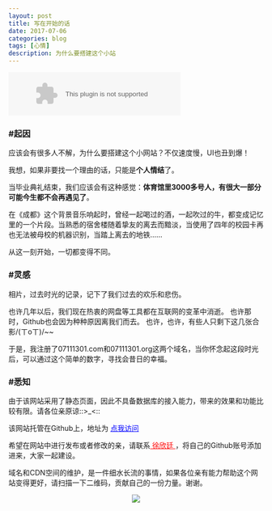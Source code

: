 ```yaml
---
layout: post
title: 写在开始的话
date: 2017-07-06
categories: blog
tags: [心情]
description: 为什么要搭建这个小站
---
```

<div>
	<embed src="//music.163.com/style/swf/widget.swf?sid=436514312&type=2&auto=1&width=320&height=66" width="340" height="86"  allowNetworking="all">
</div>

<h3>#起因</h3>

应该会有很多人不解，为什么要搭建这个小网站？不仅速度慢，UI也丑到爆！

我想，如果非要找一个理由的话，只能是<b>个人情结</b>了。

当毕业典礼结束，我们应该会有这种感觉：<b>体育馆里3000多号人，有很大一部分可能今生都不会再遇见了</b>。

在《成都》这个背景音乐响起时，曾经一起喝过的酒，一起吹过的牛，都变成记忆里的一个片段。当熟悉的宿舍楼随着挚友的离去而黯淡，当使用了四年的校园卡再也无法被母校的机器识别，当踏上离去的地铁……

从这一刻开始，一切都变得不同。

<h3>#灵感</h3>

相片，过去时光的记录，记下了我们过去的欢乐和悲伤。

也许几年以后，我们现在热衷的网盘等工具都在互联网的变革中消逝。
也许那时，Github也会因为种种原因离我们而去。
也许，也许，有些人只剩下这几张合影/(ㄒoㄒ)/~~

于是，我注册了07111301.com和07111301.org这两个域名，当你怀念起这段时光后，可以通过这个简单的数字，寻找会昔日的幸福。

<h3>#悉知</h3>

由于该网站采用了静态页面，因此不具备数据库的接入能力，带来的效果和功能比较有限。请各位亲原谅::>_<::

该网站托管在Github上，地址为 <a href="https://github.com/07111301/07111301.github.io" title="Jump to Github" target="_blank" style="color: blue"> 点我访问 </a> 

希望在网站中进行发布或者修改的亲，请联系<a href="mailto:xuxinting1995523@qq.com?subject=Add%20author%20to%2007111301" title="给他发邮件" target="_blank" style="color: red"> 徐欣廷 </a>，将自己的Github账号添加进来，大家一起建设。

域名和CDN空间的维护，是一件细水长流的事情，如果各位亲有能力帮助这个网站变得更好，请扫描一下二维码，贡献自己的一份力量。谢谢。

<center>
    <p><img src="{{ site.baseurl }}/img/about/donate.jpg" align="center"></p>
</center>